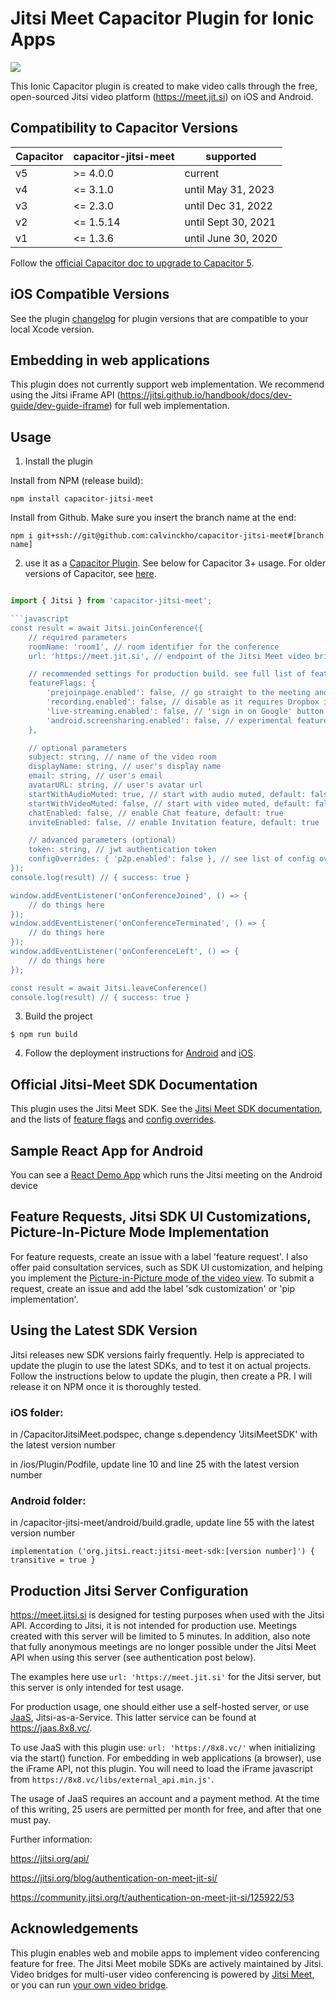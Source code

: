 # Jitsi Meet Capacitor Plugin for Ionic Apps
<img src="https://img.shields.io/npm/v/capacitor-jitsi-meet?style=flat-square" />

This Ionic Capacitor plugin is created to make video calls through the free, open-sourced Jitsi video platform (https://meet.jit.si) on iOS and Android.

## Compatibility to Capacitor Versions

<table>
  <thead>
    <tr>
      <th>Capacitor</th>
      <th>capacitor-jitsi-meet</th>
      <th>supported</th>
    </tr>
  </thead>
  <tbody>
    <tr>
      <td>
        v5
      </td>
      <td>
        >= 4.0.0
      </td>
      <td>
        current
      </td>
    </tr>
    <tr>
      <td>
        v4
      </td>
      <td>
        <= 3.1.0
      </td>
      <td>
        until May 31, 2023
      </td>
    </tr>
    <tr>
      <td>
        v3
      </td>
      <td>
        <= 2.3.0
      </td>
      <td>
        until Dec 31, 2022
      </td>
    </tr>
    <tr>
      <td>
        v2
      </td>
      <td>
        <= 1.5.14
      </td>
      <td>
        until Sept 30, 2021
      </td>
    </tr>
    <tr>
      <td>
        v1
      </td>
      <td>
        <= 1.3.6
      </td>
      <td>
        until June 30, 2020
      </td>
    </tr>
  </tbody>
</table>

Follow the [official Capacitor doc to upgrade to Capacitor 5](https://capacitorjs.com/docs/updating/5-0).

## iOS Compatible Versions

See the plugin [changelog](https://github.com/calvinckho/capacitor-jitsi-meet/blob/master/CHANGELOG.md) for plugin versions that are compatible to your local Xcode version.

## Embedding in web applications

This plugin does not currently support web implementation. We recommend using the Jitsi iFrame API (https://jitsi.github.io/handbook/docs/dev-guide/dev-guide-iframe) for full web implementation.

## Usage

1. Install the plugin

Install from NPM (release build):
```
npm install capacitor-jitsi-meet
```
Install from Github. Make sure you insert the branch name at the end:
```
npm i git+ssh://git@github.com:calvinckho/capacitor-jitsi-meet#[branch name]
```
2. use it as a [Capacitor Plugin](https://capacitorjs.com/docs/getting-started#adding-capacitor-to-your-app). See below for Capacitor 3+ usage. For older versions of Capacitor, see [here](https://github.com/calvinckho/capacitor-jitsi-meet/blob/7321356fcae47228d250aec1e9acba3796835769/README.md).
```javascript

import { Jitsi } from 'capacitor-jitsi-meet';

```javascript
const result = await Jitsi.joinConference({
    // required parameters
    roomName: 'room1', // room identifier for the conference
    url: 'https://meet.jit.si', // endpoint of the Jitsi Meet video bridge

    // recommended settings for production build. see full list of featureFlags in the official Jitsi Meet SDK documentation
    featureFlags: {
        'prejoinpage.enabled': false, // go straight to the meeting and do not show the pre-join page
        'recording.enabled': false, // disable as it requires Dropbox integration
        'live-streaming.enabled': false, // 'sign in on Google' button not yet functional
        'android.screensharing.enabled': false, // experimental feature, not fully production ready
    },

    // optional parameters
    subject: string, // name of the video room
    displayName: string, // user's display name
    email: string, // user's email
    avatarURL: string, // user's avatar url
    startWithAudioMuted: true, // start with audio muted, default: false
    startWithVideoMuted: false, // start with video muted, default: false
    chatEnabled: false, // enable Chat feature, default: true
    inviteEnabled: false, // enable Invitation feature, default: true

    // advanced parameters (optional)
    token: string, // jwt authentication token
    configOverrides: { 'p2p.enabled': false }, // see list of config overrides in the official Jitsi Meet SDK documentation
});
console.log(result) // { success: true }

window.addEventListener('onConferenceJoined', () => {
    // do things here
});
window.addEventListener('onConferenceTerminated', () => {
    // do things here
});
window.addEventListener('onConferenceLeft', () => {
    // do things here
});

const result = await Jitsi.leaveConference()
console.log(result) // { success: true }
```

3. Build the project

```
$ npm run build
```

4. Follow the deployment instructions for [Android](android/README.md) and [iOS](ios/README.md).

## Official Jitsi-Meet SDK Documentation

This plugin uses the Jitsi Meet SDK. See the [Jitsi Meet SDK documentation](https://jitsi.github.io/handbook/docs/dev-guide/dev-guide-ios-sdk), and the lists of [feature flags](https://jitsi.github.io/handbook/docs/dev-guide/mobile-feature-flags) and [config overrides](https://github.com/jitsi/jitsi-meet/blob/master/config.js).

## Sample React App for Android

You can see a [React Demo App](https://github.com/calvinckho/react-capacitor-jitsi-meet-sample) which runs the Jitsi meeting on the Android device

## Feature Requests, Jitsi SDK UI Customizations, Picture-In-Picture Mode Implementation

For feature requests, create an issue with a label 'feature request'. I also offer paid consultation services, such as SDK UI customization, and helping you implement the [Picture-in-Picture mode of the video view](https://ds.ivr.solutions/media/pip_demo.mp4). To submit a request, create an issue and add the label 'sdk customization' or 'pip implementation'.

## Using the Latest SDK Version

Jitsi releases new SDK versions fairly frequently. Help is appreciated to update the plugin to use the latest SDKs, and to test it on actual projects. Follow the instructions below to update the plugin, then create a PR. I will release it on NPM once it is thoroughly tested.

### iOS folder:

in /CapacitorJitsiMeet.podspec, change s.dependency 'JitsiMeetSDK' with the latest version number

in /ios/Plugin/Podfile, update line 10 and line 25 with the latest version number


### Android folder:

in /capacitor-jitsi-meet/android/build.gradle, update line 55 with the latest version number
```
implementation ('org.jitsi.react:jitsi-meet-sdk:[version number]') { transitive = true }
```

## Production Jitsi Server Configuration
https://meet.jitsi.si is designed for testing purposes when used with the Jitsi API. According to Jitsi, it is not intended for production use. Meetings created with this server will be limited to 5 minutes. In addition, also note that fully anonymous meetings are no longer possible under the Jitsi Meet API when using this server (see authentication post below).

The examples here use `url: 'https://meet.jit.si'` for the Jitsi server, but this server is only intended for test usage.

For production usage, one should either use a self-hosted server, or use [JaaS](https://jaas.8x8.vc/), Jitsi-as-a-Service. This latter service can be found at https://jaas.8x8.vc/.

To use JaaS with this plugin use: `url: 'https://8x8.vc/'` when initializing via the start() function. For embedding in web applications (a browser), use the iFrame API, not this plugin. You will need to load the iFrame javascript from `https://8x8.vc/libs/external_api.min.js'`. 

The usage of JaaS requires an account and a payment method. At the time of this writing, 25 users are permitted per month for free, and after that one must pay.

Further information:

https://jitsi.org/api/

https://jitsi.org/blog/authentication-on-meet-jit-si/

https://community.jitsi.org/t/authentication-on-meet-jit-si/125922/53


## Acknowledgements

This plugin enables web and mobile apps to implement video conferencing feature for free. The Jitsi Meet mobile SDKs are actively maintained by Jitsi. Video bridges for multi-user video conferencing is powered by [Jitsi Meet](https://meet.jit.si), or you can run [your own video bridge](https://jitsi.github.io/handbook/docs/devops-guide/devops-guide-start).
